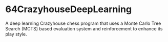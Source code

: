 # 64CrazyhouseDeepLearning
A deep learning Crazyhouse chess program that uses a Monte Carlo Tree Search (MCTS) based evaluation system and reinforcement to enhance its play style.
